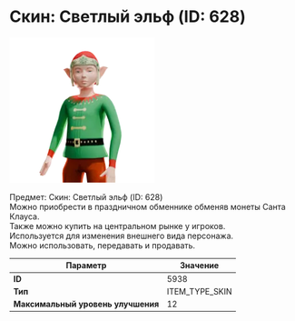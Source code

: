 # Скин: Светлый эльф (ID: 628)

![Item Image](../img/5938.webp?raw=true)

Предмет: Скин: Светлый эльф (ID: 628)<br>Можно приобрести в праздничном обменнике обменяв монеты Санта Клауса.<br>Также можно купить на центральном рынке у игроков.<br>Используется для изменения внешнего вида персонажа.<br>Можно использовать, передавать и продавать.


| Параметр | Значение |
|----------|----------|
| **ID** | 5938 |
| **Тип** | ITEM_TYPE_SKIN |
| **Максимальный уровень улучшения** | 12 |

